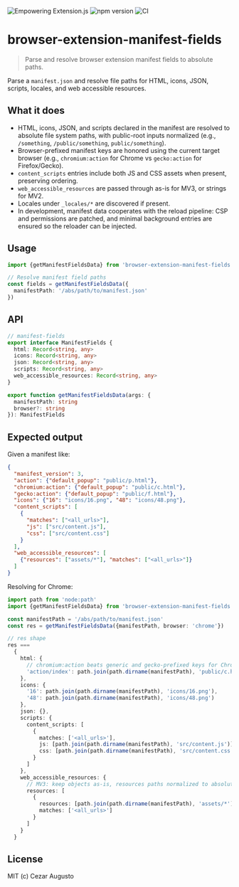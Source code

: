 [empowering-image]: https://img.shields.io/badge/Empowering-Extension.js-0971fe
[empowering-url]: https://extension.js.org
[version-image]: https://img.shields.io/npm/v/browser-extension-manifest-fields?label=version
[version-url]: https://www.npmjs.com/package/browser-extension-manifest-fields
[ci-image]: https://img.shields.io/github/actions/workflow/status/cezaraugusto/browser-extension-manifest-fields/ci.yml?branch=main&label=CI
[ci-url]: https://github.com/cezaraugusto/browser-extension-manifest-fields/actions/workflows/ci.yml

![Empowering Extension.js][empowering-image] ![npm version][version-image] ![CI][ci-image]

# browser-extension-manifest-fields

> Parse and resolve browser extension manifest fields to absolute paths.

Parse a `manifest.json` and resolve file paths for HTML, icons, JSON, scripts, locales, and web accessible resources.

## What it does

- HTML, icons, JSON, and scripts declared in the manifest are resolved to absolute file system paths, with public-root inputs normalized (e.g., `/something`, `/public/something`, `public/something`).
- Browser-prefixed manifest keys are honored using the current target browser (e.g., `chromium:action` for Chrome vs `gecko:action` for Firefox/Gecko).
- `content_scripts` entries include both JS and CSS assets when present, preserving ordering.
- `web_accessible_resources` are passed through as-is for MV3, or strings for MV2.
- Locales under `_locales/*` are discovered if present.
- In development, manifest data cooperates with the reload pipeline: CSP and permissions are patched, and minimal background entries are ensured so the reloader can be injected.

## Usage

```ts
import {getManifestFieldsData} from 'browser-extension-manifest-fields'

// Resolve manifest field paths
const fields = getManifestFieldsData({
  manifestPath: '/abs/path/to/manifest.json'
})
```

## API

```ts
// manifest-fields
export interface ManifestFields {
  html: Record<string, any>
  icons: Record<string, any>
  json: Record<string, any>
  scripts: Record<string, any>
  web_accessible_resources: Record<string, any>
}

export function getManifestFieldsData(args: {
  manifestPath: string
  browser?: string
}): ManifestFields
```

## Expected output

Given a manifest like:

```json
{
  "manifest_version": 3,
  "action": {"default_popup": "public/p.html"},
  "chromium:action": {"default_popup": "public/c.html"},
  "gecko:action": {"default_popup": "public/f.html"},
  "icons": {"16": "icons/16.png", "48": "icons/48.png"},
  "content_scripts": [
    {
      "matches": ["<all_urls>"],
      "js": ["src/content.js"],
      "css": ["src/content.css"]
    }
  ],
  "web_accessible_resources": [
    {"resources": ["assets/*"], "matches": ["<all_urls>"]}
  ]
}
```

Resolving for Chrome:

```ts
import path from 'node:path'
import {getManifestFieldsData} from 'browser-extension-manifest-fields'

const manifestPath = '/abs/path/to/manifest.json'
const res = getManifestFieldsData({manifestPath, browser: 'chrome'})

// res shape
res ===
  {
    html: {
      // chromium:action beats generic and gecko-prefixed keys for Chrome
      'action/index': path.join(path.dirname(manifestPath), 'public/c.html')
    },
    icons: {
      '16': path.join(path.dirname(manifestPath), 'icons/16.png'),
      '48': path.join(path.dirname(manifestPath), 'icons/48.png')
    },
    json: {},
    scripts: {
      content_scripts: [
        {
          matches: ['<all_urls>'],
          js: [path.join(path.dirname(manifestPath), 'src/content.js')],
          css: [path.join(path.dirname(manifestPath), 'src/content.css')]
        }
      ]
    },
    web_accessible_resources: {
      // MV3: keep objects as-is, resources paths normalized to absolute
      resources: [
        {
          resources: [path.join(path.dirname(manifestPath), 'assets/*')],
          matches: ['<all_urls>']
        }
      ]
    }
  }
```

## License

MIT (c) Cezar Augusto
